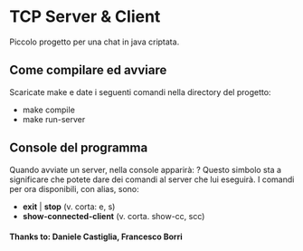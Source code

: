 # TCP Server & Client
Piccolo progetto per una chat in java criptata.

## Come compilare ed avviare
Scaricate make e date i seguenti comandi nella directory del progetto:
- make compile
- make run-server

## Console del programma
Quando avviate un server, nella console apparirà:
?
Questo simbolo sta a significare che potete dare dei comandi al server che lui eseguirà.
I comandi per ora disponibili, con alias, sono:
- **exit** | **stop** (v. corta: e, s)
- **show-connected-client** (v. corta. show-cc, scc)

#### Thanks to: Daniele Castiglia, Francesco Borri